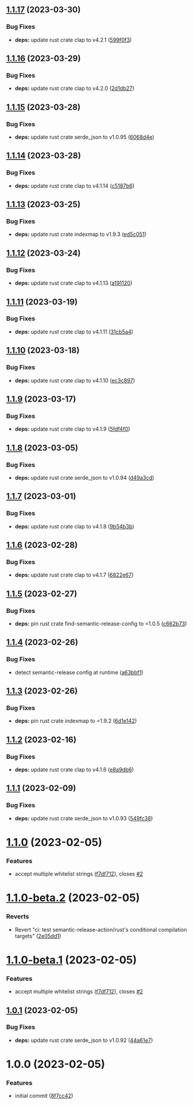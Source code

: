 ## [1.1.17](https://github.com/EricCrosson/configure-semantic-release-assets/compare/v1.1.16...v1.1.17) (2023-03-30)


### Bug Fixes

* **deps:** update rust crate clap to v4.2.1 ([599f0f3](https://github.com/EricCrosson/configure-semantic-release-assets/commit/599f0f363b1295c6341388ccf5e4e458784aee56))

## [1.1.16](https://github.com/EricCrosson/configure-semantic-release-assets/compare/v1.1.15...v1.1.16) (2023-03-29)


### Bug Fixes

* **deps:** update rust crate clap to v4.2.0 ([2d1db27](https://github.com/EricCrosson/configure-semantic-release-assets/commit/2d1db27f706035fce623c47d3cd36fd441ed9d50))

## [1.1.15](https://github.com/EricCrosson/configure-semantic-release-assets/compare/v1.1.14...v1.1.15) (2023-03-28)


### Bug Fixes

* **deps:** update rust crate serde_json to v1.0.95 ([6068d4e](https://github.com/EricCrosson/configure-semantic-release-assets/commit/6068d4e11dba80edd1905c5180f47bd8dc820459))

## [1.1.14](https://github.com/EricCrosson/configure-semantic-release-assets/compare/v1.1.13...v1.1.14) (2023-03-28)


### Bug Fixes

* **deps:** update rust crate clap to v4.1.14 ([c5187b6](https://github.com/EricCrosson/configure-semantic-release-assets/commit/c5187b6257cb581e365d6bbc0243f1e5f97989d2))

## [1.1.13](https://github.com/EricCrosson/configure-semantic-release-assets/compare/v1.1.12...v1.1.13) (2023-03-25)


### Bug Fixes

* **deps:** update rust crate indexmap to v1.9.3 ([ed5c051](https://github.com/EricCrosson/configure-semantic-release-assets/commit/ed5c051f3fb98cf5cfa16f43bfcd32f7cb329e9c))

## [1.1.12](https://github.com/EricCrosson/configure-semantic-release-assets/compare/v1.1.11...v1.1.12) (2023-03-24)


### Bug Fixes

* **deps:** update rust crate clap to v4.1.13 ([a191120](https://github.com/EricCrosson/configure-semantic-release-assets/commit/a191120ad87e2a91254a443c90370718271c3ad7))

## [1.1.11](https://github.com/EricCrosson/configure-semantic-release-assets/compare/v1.1.10...v1.1.11) (2023-03-19)


### Bug Fixes

* **deps:** update rust crate clap to v4.1.11 ([31cb5a4](https://github.com/EricCrosson/configure-semantic-release-assets/commit/31cb5a4f27377a5590c0a90454ab94dc1982da3f))

## [1.1.10](https://github.com/EricCrosson/configure-semantic-release-assets/compare/v1.1.9...v1.1.10) (2023-03-18)


### Bug Fixes

* **deps:** update rust crate clap to v4.1.10 ([ec3c897](https://github.com/EricCrosson/configure-semantic-release-assets/commit/ec3c897a0349ac2b7db50d19a3afa4d76813af45))

## [1.1.9](https://github.com/EricCrosson/configure-semantic-release-assets/compare/v1.1.8...v1.1.9) (2023-03-17)


### Bug Fixes

* **deps:** update rust crate clap to v4.1.9 ([5fdf4f0](https://github.com/EricCrosson/configure-semantic-release-assets/commit/5fdf4f0be3b0803590e9f2c497f52b52af7330f9))

## [1.1.8](https://github.com/EricCrosson/configure-semantic-release-assets/compare/v1.1.7...v1.1.8) (2023-03-05)


### Bug Fixes

* **deps:** update rust crate serde_json to v1.0.94 ([d49a3cd](https://github.com/EricCrosson/configure-semantic-release-assets/commit/d49a3cda4daf429bbe6ff8eb6eb365e02f33467f))

## [1.1.7](https://github.com/EricCrosson/configure-semantic-release-assets/compare/v1.1.6...v1.1.7) (2023-03-01)


### Bug Fixes

* **deps:** update rust crate clap to v4.1.8 ([9b54b3b](https://github.com/EricCrosson/configure-semantic-release-assets/commit/9b54b3b5a91fb8870629e162bcbfb4c54b7381e7))

## [1.1.6](https://github.com/EricCrosson/configure-semantic-release-assets/compare/v1.1.5...v1.1.6) (2023-02-28)


### Bug Fixes

* **deps:** update rust crate clap to v4.1.7 ([6822e67](https://github.com/EricCrosson/configure-semantic-release-assets/commit/6822e670798e3216407bcd6621e4d63feff8dee4))

## [1.1.5](https://github.com/EricCrosson/configure-semantic-release-assets/compare/v1.1.4...v1.1.5) (2023-02-27)


### Bug Fixes

* **deps:** pin rust crate find-semantic-release-config to =1.0.5 ([c662b73](https://github.com/EricCrosson/configure-semantic-release-assets/commit/c662b73711b7f9e55f213d3a54ec3345cbd52af0))

## [1.1.4](https://github.com/EricCrosson/configure-semantic-release-assets/compare/v1.1.3...v1.1.4) (2023-02-26)


### Bug Fixes

* detect semantic-release config at runtime ([a63bbf1](https://github.com/EricCrosson/configure-semantic-release-assets/commit/a63bbf1e315c178b8fb3ff5408a2f2c852a75206))

## [1.1.3](https://github.com/EricCrosson/configure-semantic-release-assets/compare/v1.1.2...v1.1.3) (2023-02-26)


### Bug Fixes

* **deps:** pin rust crate indexmap to =1.9.2 ([6d1e142](https://github.com/EricCrosson/configure-semantic-release-assets/commit/6d1e142b3901fd5f2cd644b334b1cd2a716c119c))

## [1.1.2](https://github.com/EricCrosson/configure-semantic-release-assets/compare/v1.1.1...v1.1.2) (2023-02-16)


### Bug Fixes

* **deps:** update rust crate clap to v4.1.6 ([e8a9db6](https://github.com/EricCrosson/configure-semantic-release-assets/commit/e8a9db69d14b4e76711f02906830b5e90a7d0a75))

## [1.1.1](https://github.com/EricCrosson/configure-semantic-release-assets/compare/v1.1.0...v1.1.1) (2023-02-09)


### Bug Fixes

* **deps:** update rust crate serde_json to v1.0.93 ([549fc38](https://github.com/EricCrosson/configure-semantic-release-assets/commit/549fc3879e518972b54b12ecb28afd6f1af43cc1))

# [1.1.0](https://github.com/EricCrosson/configure-semantic-release-assets/compare/v1.0.1...v1.1.0) (2023-02-05)


### Features

* accept multiple whitelist strings ([f7df712](https://github.com/EricCrosson/configure-semantic-release-assets/commit/f7df712eba22bf9c8a0d1679a27cb2555fb83673)), closes [#2](https://github.com/EricCrosson/configure-semantic-release-assets/issues/2)

# [1.1.0-beta.2](https://github.com/EricCrosson/configure-semantic-release-assets/compare/v1.1.0-beta.1...v1.1.0-beta.2) (2023-02-05)


### Reverts

* Revert "ci: test semantic-release-action/rust's conditional compilation targets" ([2e05dd1](https://github.com/EricCrosson/configure-semantic-release-assets/commit/2e05dd134d893c9f054e99bd283cb0466480e198))

# [1.1.0-beta.1](https://github.com/EricCrosson/configure-semantic-release-assets/compare/v1.0.1...v1.1.0-beta.1) (2023-02-05)


### Features

* accept multiple whitelist strings ([f7df712](https://github.com/EricCrosson/configure-semantic-release-assets/commit/f7df712eba22bf9c8a0d1679a27cb2555fb83673)), closes [#2](https://github.com/EricCrosson/configure-semantic-release-assets/issues/2)

## [1.0.1](https://github.com/EricCrosson/configure-semantic-release-assets/compare/v1.0.0...v1.0.1) (2023-02-05)


### Bug Fixes

* **deps:** update rust crate serde_json to v1.0.92 ([44a61e7](https://github.com/EricCrosson/configure-semantic-release-assets/commit/44a61e77cdb39d495e8456e6c9ce4b18bd8024dc))

# 1.0.0 (2023-02-05)


### Features

* initial commit ([8f7cc42](https://github.com/EricCrosson/configure-semantic-release-assets/commit/8f7cc4214b7cbf52c5936574224362c846ec5489))
